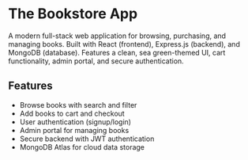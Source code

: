 # The Bookstore App

A modern full-stack web application for browsing, purchasing, and managing books. Built with React (frontend), Express.js (backend), and MongoDB (database). Features a clean, sea green-themed UI, cart functionality, admin portal, and secure authentication.

## Features

- Browse books with search and filter
- Add books to cart and checkout
- User authentication (signup/login)
- Admin portal for managing books
- Secure backend with JWT authentication
- MongoDB Atlas for cloud data storage
